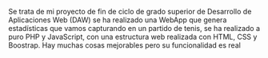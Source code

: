 Se trata de mi proyecto de fin de ciclo de grado superior de Desarrollo de Aplicaciones Web (DAW) se ha realizado una WebApp que genera estadísticas
que vamos capturando en un partido de tenis, se ha realizado a puro PHP y JavaScript, con una estructura web realizada con HTML, CSS y Boostrap.
Hay muchas cosas mejorables pero su funcionalidad es real
